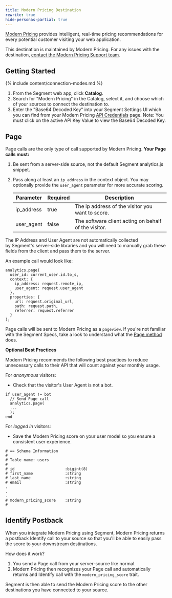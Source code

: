 ```yaml
---
title: Modern Pricing Destination
rewrite: true
hide-personas-partial: true
---
```

[Modern Pricing](https://modernpricing.com/?utm_source=segmentio&utm_medium=docs&utm_campaign=partners) provides intelligent, real-time pricing recommendations for every potential customer visiting your web application.

This destination is maintained by Modern Pricing. For any issues with the destination, [contact the Modern Pricing Support team](mailto:john@modernpricing.com).


## Getting Started

{% include content/connection-modes.md %}

1. From the Segment web app, click **Catalog**.
2. Search for "Modern Pricing" in the Catalog, select it, and choose which of your sources to connect the destination to.
3. Enter the "Base64 Decoded Key" into your Segment Settings UI which you can find from your Modern Pricing [API Credentials](https://modernpricing.com/login) page. Note: You must click on the active API Key Value to view the Base64 Decoded Key.

## Page

Page calls are the only type of call supported by Modern Pricing.  **Your Page calls must:**
1. Be sent from a server-side source, not the default Segment analytics.js snippet.
2. Pass along at least an `ip_address` in the context object. You may optionally provide the `user_agent` parameter for more accurate scoring.


    | Parameter  | Required | Description |
    | ---------- | -------- | ----------- |
    | ip_address | true     | The ip address of the visitor you want to score. |
    | user_agent | false    | The software client acting on behalf of the visitor. |

The IP Address and User Agent are not automatically collected by Segment's server-side libraries and you will need to manually grab these fields from the client and pass them to the server. 

An example call would look like:

```
analytics.page(
  user_id: current_user.id.to_s,
  context: {
    ip_address: request.remote_ip,
    user_agent: request.user_agent
  },
  properties: {
    url: request.original_url,
    path: request.path,
    referrer: request.referrer
  }
);
```

Page calls will be sent to Modern Pricing as a `pageview`. If you're not familiar with the Segment Specs, take a look to understand what the [Page method](https://segment.com/docs/connections/spec/page/) does.

**Optional Best Practices**

Modern Pricing recommends the following best practices to reduce unnecessary calls to their API that will count against your monthly usage.

For *anonymous* visitors:

* Check that the visitor's User Agent is not a bot.

```
if user_agent != bot
  // Send Page call
  analytics.page(
  ...
  );
end
```

For *logged in* visitors:

* Save the Modern Pricing score on your user model so you ensure a consistent user experience.

```
# == Schema Information
#
# Table name: users
#
# id                      :bigint(8)
# first_name              :string
# last_name               :string
# email                   :string
.
.
.
# modern_pricing_score    :string
#
```

## Identify Postback

When you integrate Modern Pricing using Segment, Modern Pricing returns a postback Identify call to your source so that you'll be able to easily pass the score to your downstream destinations.

How does it work?

1. You send a Page call from your server-source like normal.
2. Modern Pricing then recognizes your Page call and automatically returns and Identify call with the `modern_pricing_score` trait.

Segment is then able to send the Modern Pricing score to the other destinations you have connected to your source.
